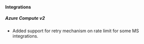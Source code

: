 
#### Integrations
##### Azure Compute v2
- Added support for retry mechanism on rate limit for some MS integrations.
